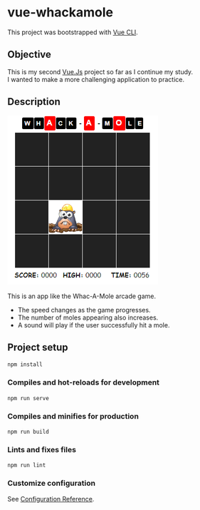vue-whackamole
================

This project was bootstrapped with [Vue CLI](https://cli.vuejs.org/).

## Objective
This is my second [Vue.Js](https://vuejs.org/) project so far as I continue my study.<br>
I wanted to make a more challenging application to practice.

## Description
![Screenshot](docs/screenshot.png)

This is an app like the Whac-A-Mole arcade game.

* The speed changes as the game progresses.
* The number of moles appearing also increases.
* A sound will play if the user successfully hit a mole.

## Project setup
```
npm install
```

### Compiles and hot-reloads for development
```
npm run serve
```

### Compiles and minifies for production
```
npm run build
```

### Lints and fixes files
```
npm run lint
```

### Customize configuration
See [Configuration Reference](https://cli.vuejs.org/config/).
